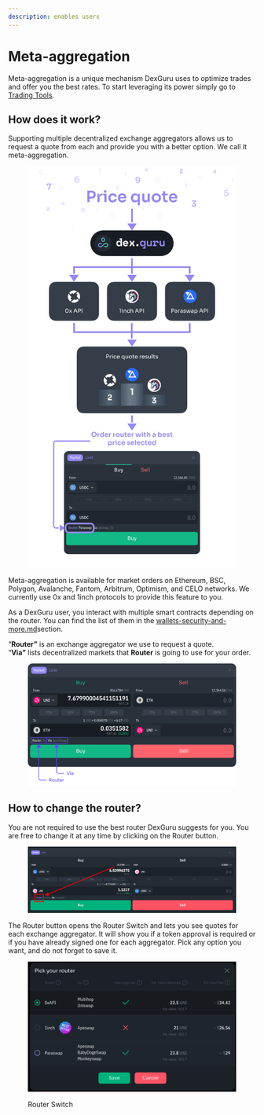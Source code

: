 ```yaml
---
description: enables users
---
```


# Meta-aggregation

Meta-aggregation is a unique mechanism DexGuru uses to optimize trades and offer you the best rates. To start leveraging its power simply go to [Trading Tools](./).

## How does it work?

Supporting multiple decentralized exchange aggregators allows us to request a quote from each and provide you with a better option. We call it meta-aggregation.

<figure><img src="../../../.gitbook/assets/Router.png" alt=""><figcaption></figcaption></figure>

Meta-aggregation is available for market orders on Ethereum, BSC, Polygon, Avalanche, Fantom, Arbitrum, Optimism, and CELO networks. We currently use 0x and 1inch protocols to provide this feature to you.

As a DexGuru user, you interact with multiple smart contracts depending on the router. You can find the list of them in the [wallets-security-and-more.md](../../../more-info/wallets-security-and-more.md "mention")section.



“**Router”** is an exchange aggregator we use to request a quote.\
“**Via”** lists decentralized markets that **Router** is going to use for your order.

<figure><img src="../../../.gitbook/assets/001.png" alt=""><figcaption></figcaption></figure>

## How to change the router?&#x20;

You are not required to use the best router DexGuru suggests for you. You are free to change it at any time by clicking on the Router button.

<figure><img src="../../../.gitbook/assets/Screen Shot 2022-12-01 at 10.10.52 AM.png" alt=""><figcaption></figcaption></figure>

The Router button opens the Router Switch and lets you see quotes for each exchange aggregator. It will show you if a token approval is required or if you have already signed one for each aggregator. Pick any option you want, and do not forget to save it.

<figure><img src="../../../.gitbook/assets/Screen Shot 2022-12-01 at 10.09.43 AM.png" alt=""><figcaption><p>Router Switch</p></figcaption></figure>
